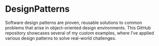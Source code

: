 # DesignPatterns

Software design patterns are proven, reusable solutions to common problems that arise in object-oriented design environments. This GitHub repository showcases several of my custom examples, where I’ve applied various design patterns to solve real-world challenges.
